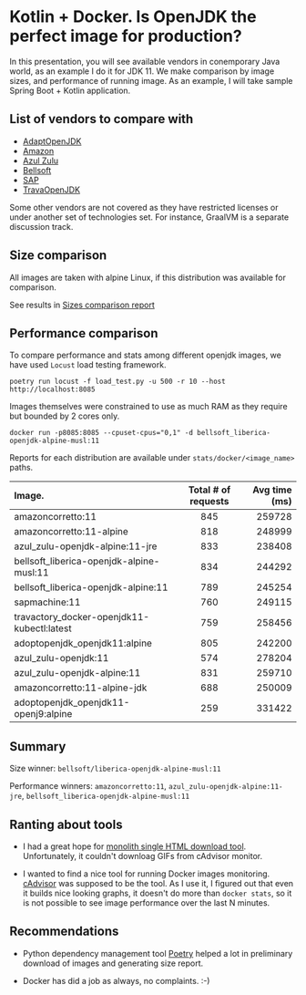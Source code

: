 # Kotlin + Docker. Is OpenJDK the perfect image for production?

In this presentation, you will see available vendors in conemporary Java world, as an example I do it for JDK 11. We make comparison by image sizes, and performance of running image. As an example, I will take sample Spring Boot + Kotlin application.


## List of vendors to compare with

- [AdaptOpenJDK](https://hub.docker.com/r/adoptopenjdk/openjdk11)
- [Amazon](https://hub.docker.com/_/amazoncorretto)
- [Azul Zulu](https://hub.docker.com/r/azul/zulu-openjdk-alpine)
- [Bellsoft](https://hub.docker.com/r/bellsoft/liberica-openjdk-alpine)
- [SAP](https://hub.docker.com/_/sapmachine)
- [TravaOpenJDK](https://hub.docker.com/r/travactory/docker-openjdk11-kubectl)

Some other vendors are not covered as they have restricted licenses or under another set of technologies set. For instance, GraalVM is a separate discussion track.

## Size comparison

All images are taken with alpine Linux, if this distribution was available for comparison.

See results in [Sizes comparison report](comparison/generated_sizes_report.html)

## Performance comparison

To compare performance and stats among different openjdk images, we have used `Locust` load testing framework.

```
poetry run locust -f load_test.py -u 500 -r 10 --host http://localhost:8085
```

Images themselves were constrained to use as much RAM as they require but bounded by 2 cores only.

```
docker run -p8085:8085 --cpuset-cpus="0,1" -d bellsoft_liberica-openjdk-alpine-musl:11
```

Reports for each distribution are available under `stats/docker/<image_name>` paths.


| Image.         | Total # of requests     | Avg time (ms)     |
| :------------- | :----------: | -----------: |
| amazoncorretto:11 | 845   | 259728    |
| amazoncorretto:11-alpine   | 818 | 248999 |
| azul_zulu-openjdk-alpine:11-jre | 833 | 238408 |
| bellsoft_liberica-openjdk-alpine-musl:11 | 834 | 244292 |
| bellsoft_liberica-openjdk-alpine:11 | 789 | 245254 |
| sapmachine:11 | 760 | 249115 |
| travactory_docker-openjdk11-kubectl:latest | 759 | 258456 |
| adoptopenjdk_openjdk11:alpine | 805 | 242200 |
| azul_zulu-openjdk:11 | 574 | 278204 |
| azul_zulu-openjdk-alpine:11 | 831 | 259710 |
| amazoncorretto:11-alpine-jdk | 688 | 250009 |
| adoptopenjdk_openjdk11-openj9:alpine | 259 | 331422 |


## Summary

Size winner: `bellsoft/liberica-openjdk-alpine-musl:11`

Performance winners: `amazoncorretto:11`, `azul_zulu-openjdk-alpine:11-jre`, `bellsoft_liberica-openjdk-alpine-musl:11`

## Ranting about tools

- I had a great hope for [monolith single HTML download tool](https://github.com/Y2Z/monolith).
Unfortunately, it couldn't downloag GIFs from cAdvisor monitor.

- I wanted to find a nice tool for running Docker images monitoring. [cAdvisor](https://github.com/google/cadvisor) was supposed to be the tool. As I use it, I figured out that even it builds nice looking graphs, it doesn't do more than `docker stats`, so it is not possible to see image performance over the last N minutes.

## Recommendations

- Python dependency management tool [Poetry](https://python-poetry.org/) helped a lot in preliminary download of images and generating size report.

- Docker has did a job as always, no complaints. :-)




